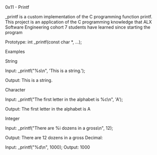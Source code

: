 0x11 - Printf

_printf is a custom implementation of the C programming function printf. This project is an application of the C programming knowledge that ALX Software Engineering cohort 7 students have learned since starting the program

Prototype: int _printf(const char *, ...);

Examples

String

Input: _printf("%s\n", 'This is a string.');

Output: This is a string.

Character

Input: _printf("The first letter in the alphabet is %c\n", 'A');

Output: The first letter in the alphabet is A

Integer

Input: _printf("There are %i dozens in a gross\n", 12);

Output: There are 12 dozens in a gross
Decimal:

Input: _printf("%d\n", 1000);
Output: 1000
